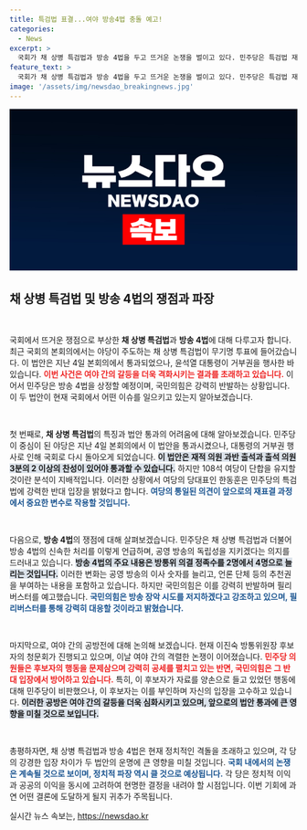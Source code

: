 ```yaml
---
title: 특검법 표결...여야 방송4법 충돌 예고!
categories:
  - News
excerpt: >
  국회가 채 상병 특검법과 방송 4법을 두고 뜨거운 논쟁을 벌이고 있다. 민주당은 특검법 재의결을 노리고, 국민의힘은 필리버스터로 강력 반발 중이다. 과연 이 법안들은 어떤 운명을 맞이할까?
feature_text: >
  국회가 채 상병 특검법과 방송 4법을 두고 뜨거운 논쟁을 벌이고 있다. 민주당은 특검법 재의결을 노리고, 국민의힘은 필리버스터로 강력 반발 중이다. 과연 이 법안들은 어떤 운명을 맞이할까?
image: '/assets/img/newsdao_breakingnews.jpg'
---
```


<p><img src="/assets/img/newsdao_breakingnews.jpg" alt="cryptoinkorea 속보" /></p>

<h2 data-ke-size="size26">채 상병 특검법 및 방송 4법의 쟁점과 파장</h2>

<p data-ke-size="size16">&nbsp;</p>

<p>국회에서 뜨거운 쟁점으로 부상한 <b>채 상병 특검법</b>과 <b>방송 4법</b>에 대해 다루고자 합니다. 최근 국회의 본회의에서는 야당이 주도하는 채 상병 특검법이 무기명 투표에 들어갔습니다. 이 법안은 지난 4일 본회의에서 통과되었으나, 윤석열 대통령이 거부권을 행사한 바 있습니다. <b><span style="color: #ee2323;">이번 사건은 여야 간의 갈등을 더욱 격화시키는 결과를 초래하고 있습니다.</span></b> 이어서 민주당은 방송 4법을 상정할 예정이며, 국민의힘은 강력히 반발하는 상황입니다. 이 두 법안이 현재 국회에서 어떤 이슈를 일으키고 있는지 알아보겠습니다.</p>

<p data-ke-size="size16">&nbsp;</p>

<p>첫 번째로, <b>채 상병 특검법</b>의 특징과 법안 통과의 어려움에 대해 알아보겠습니다. 민주당이 중심이 된 야당은 지난 4일 본회의에서 이 법안을 통과시켰으나, 대통령의 거부권 행사로 인해 국회로 다시 돌아오게 되었습니다. <b><span style="background-color: #21538527;">이 법안은 재적 의원 과반 출석과 출석 의원 3분의 2 이상의 찬성이 있어야 통과할 수 있습니다.</span></b> 하지만 108석 여당이 단합을 유지할 것이란 분석이 지배적입니다. 이러한 상황에서 여당의 당대표인 한동훈은 민주당의 특검법에 강력한 반대 입장을 밝혔다고 합니다. <b><span style="color: #1a5490;">여당의 통일된 의견이 앞으로의 재표결 과정에서 중요한 변수로 작용할 것입니다.</span></b></p>

<p data-ke-size="size16">&nbsp;</p>

<p>다음으로, <b>방송 4법</b>의 쟁점에 대해 살펴보겠습니다. 민주당은 채 상병 특검법과 더불어 방송 4법의 신속한 처리를 이렇게 언급하며, 공영 방송의 독립성을 지키겠다는 의지를 드러내고 있습니다. <b><span style="background-color: #21538527;">방송 4법의 주요 내용은 방통위 의결 정족수를 2명에서 4명으로 늘리는 것입니다.</span></b> 이러한 변화는 공영 방송의 이사 숫자를 늘리고, 언론 단체 등의 추천권을 부여하는 내용을 포함하고 있습니다. 하지만 국민의힘은 이를 강력히 반발하며 필리버스터를 예고했습니다. <b><span style="color: #1a5490;">국민의힘은 방송 장악 시도를 저지하겠다고 강조하고 있으며, 필리버스터를 통해 강력히 대응할 것이라고 밝혔습니다.</span></b></p>

<p data-ke-size="size16">&nbsp;</p>

<p>마지막으로, 여야 간의 공방전에 대해 논의해 보겠습니다. 현재 이진숙 방통위원장 후보자의 청문회가 진행되고 있으며, 이날 여야 간의 격렬한 논쟁이 이어졌습니다. <b><span style="color: #ee2323;">민주당 의원들은 후보자의 행동을 문제삼으며 강력히 공세를 펼치고 있는 반면, 국민의힘은 그 반대 입장에서 방어하고 있습니다.</span></b> 특히, 이 후보자가 자료를 양손으로 들고 있었던 행동에 대해 민주당이 비판했으나, 이 후보자는 이를 부인하며 자신의 입장을 고수하고 있습니다. <b><span style="background-color: #21538527;">이러한 공방은 여야 간의 갈등을 더욱 심화시키고 있으며, 앞으로의 법안 통과에 큰 영향을 미칠 것으로 보입니다.</span></b></p>

<p data-ke-size="size16">&nbsp;</p>

<p>총평하자면, 채 상병 특검법과 방송 4법은 현재 정치적인 격돌을 초래하고 있으며, 각 당의 강경한 입장 차이가 두 법안의 운명에 큰 영향을 미칠 것입니다. <b><span style="color: #1a5490;">국회 내에서의 논쟁은 계속될 것으로 보이며, 정치적 파장 역시 클 것으로 예상됩니다.</span></b> 각 당은 정치적 이익과 공공의 이익을 동시에 고려하여 현명한 결정을 내려야 할 시점입니다. 이번 기회에 과연 어떤 결론에 도달하게 될지 귀추가 주목됩니다.</p>
실시간 뉴스 속보는, <a href="https://newsdao.kr" rel="dofollow">https://newsdao.kr</a>


